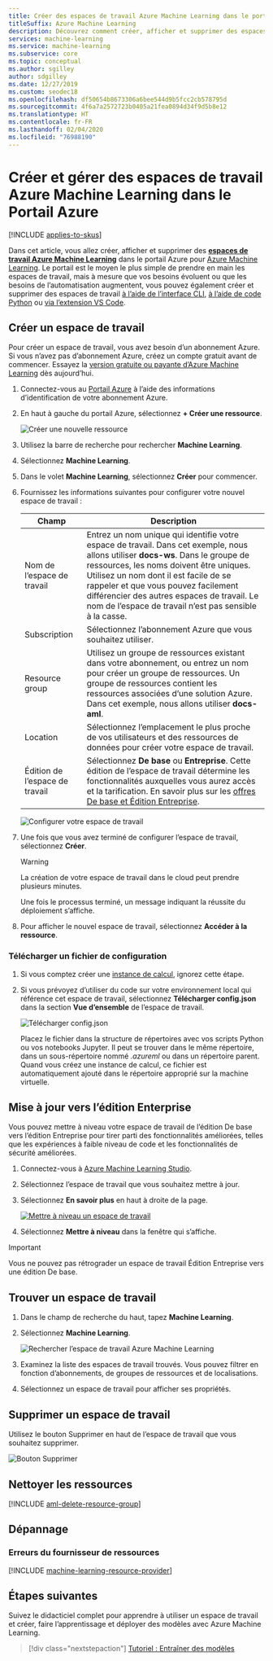 ```yaml
---
title: Créer des espaces de travail Azure Machine Learning dans le portail
titleSuffix: Azure Machine Learning
description: Découvrez comment créer, afficher et supprimer des espaces de travail Azure Machine Learning dans le Portail Azure.
services: machine-learning
ms.service: machine-learning
ms.subservice: core
ms.topic: conceptual
ms.author: sgilley
author: sdgilley
ms.date: 12/27/2019
ms.custom: seodec18
ms.openlocfilehash: df50654b8673306a6bee544d9b5fcc2cb578795d
ms.sourcegitcommit: 4f6a7a2572723b0405a21fea0894d34f9d5b8e12
ms.translationtype: HT
ms.contentlocale: fr-FR
ms.lasthandoff: 02/04/2020
ms.locfileid: "76988190"
---
```

# <a name="create-and-manage-azure-machine-learning-workspaces-in-the-azure-portal"></a>Créer et gérer des espaces de travail Azure Machine Learning dans le Portail Azure
[!INCLUDE [applies-to-skus](../../includes/aml-applies-to-basic-enterprise-sku.md)]

Dans cet article, vous allez créer, afficher et supprimer des [**espaces de travail Azure Machine Learning**](concept-workspace.md) dans le portail Azure pour [Azure Machine Learning](overview-what-is-azure-ml.md).  Le portail est le moyen le plus simple de prendre en main les espaces de travail, mais à mesure que vos besoins évoluent ou que les besoins de l’automatisation augmentent, vous pouvez également créer et supprimer des espaces de travail [à l’aide de l’interface CLI](reference-azure-machine-learning-cli.md), [à l’aide de code Python](https://docs.microsoft.com/python/api/overview/azure/ml/intro?view=azure-ml-py) ou [via l’extension VS Code](tutorial-setup-vscode-extension.md).

## <a name="create-a-workspace"></a>Créer un espace de travail

Pour créer un espace de travail, vous avez besoin d’un abonnement Azure. Si vous n’avez pas d’abonnement Azure, créez un compte gratuit avant de commencer. Essayez la [version gratuite ou payante d’Azure Machine Learning](https://aka.ms/AMLFree) dès aujourd’hui.

1. Connectez-vous au [Portail Azure](https://portal.azure.com/) à l’aide des informations d’identification de votre abonnement Azure. 

1. En haut à gauche du portail Azure, sélectionnez **+ Créer une ressource**.

      ![Créer une nouvelle ressource](./media/how-to-manage-workspace/create-workspace.gif)

1. Utilisez la barre de recherche pour rechercher **Machine Learning**.

1. Sélectionnez **Machine Learning**.

1. Dans le volet **Machine Learning**, sélectionnez **Créer** pour commencer.

1. Fournissez les informations suivantes pour configurer votre nouvel espace de travail :

   Champ|Description 
   ---|---
   Nom de l’espace de travail |Entrez un nom unique qui identifie votre espace de travail. Dans cet exemple, nous allons utiliser **docs-ws**. Dans le groupe de ressources, les noms doivent être uniques. Utilisez un nom dont il est facile de se rappeler et que vous pouvez facilement différencier des autres espaces de travail. Le nom de l’espace de travail n’est pas sensible à la casse.
   Subscription |Sélectionnez l’abonnement Azure que vous souhaitez utiliser.
   Resource group | Utilisez un groupe de ressources existant dans votre abonnement, ou entrez un nom pour créer un groupe de ressources. Un groupe de ressources contient les ressources associées d’une solution Azure. Dans cet exemple, nous allons utiliser **docs-aml**. 
   Location | Sélectionnez l’emplacement le plus proche de vos utilisateurs et des ressources de données pour créer votre espace de travail.
   Édition de l’espace de travail | Sélectionnez **De base** ou **Entreprise**.  Cette édition de l’espace de travail détermine les fonctionnalités auxquelles vous aurez accès et la tarification. En savoir plus sur les [offres De base et Édition Entreprise](overview-what-is-azure-ml.md#sku). 

    ![Configurer votre espace de travail](./media/how-to-manage-workspace/select-edition.png)

1. Une fois que vous avez terminé de configurer l’espace de travail, sélectionnez **Créer**. 

   > [!Warning] 
   > La création de votre espace de travail dans le cloud peut prendre plusieurs minutes.

   Une fois le processus terminé, un message indiquant la réussite du déploiement s’affiche. 
 
 1. Pour afficher le nouvel espace de travail, sélectionnez **Accéder à la ressource**.

### <a name="download-a-configuration-file"></a>Télécharger un fichier de configuration

1. Si vous comptez créer une [instance de calcul](tutorial-1st-experiment-sdk-setup.md#azure), ignorez cette étape.

1. Si vous prévoyez d’utiliser du code sur votre environnement local qui référence cet espace de travail, sélectionnez **Télécharger config.json** dans la section **Vue d’ensemble** de l’espace de travail.  

   ![Télécharger config.json](./media/how-to-manage-workspace/configure.png)
   
   Placez le fichier dans la structure de répertoires avec vos scripts Python ou vos notebooks Jupyter. Il peut se trouver dans le même répertoire, dans un sous-répertoire nommé *.azureml* ou dans un répertoire parent. Quand vous créez une instance de calcul, ce fichier est automatiquement ajouté dans le répertoire approprié sur la machine virtuelle.

## <a name="upgrade"></a>Mise à jour vers l’édition Enterprise

Vous pouvez mettre à niveau votre espace de travail de l’édition De base vers l’édition Entreprise pour tirer parti des fonctionnalités améliorées, telles que les expériences à faible niveau de code et les fonctionnalités de sécurité améliorées.

1. Connectez-vous à [Azure Machine Learning Studio](https://ml.azure.com).

1. Sélectionnez l’espace de travail que vous souhaitez mettre à jour.

1. Sélectionnez **En savoir plus** en haut à droite de la page.

   [ ![Mettre à niveau un espace de travail](./media/how-to-manage-workspace/upgrade.png) ](./media/how-to-manage-workspace/upgrade.png#lightbox)

1. Sélectionnez **Mettre à niveau** dans la fenêtre qui s’affiche.


> [!IMPORTANT]
> Vous ne pouvez pas rétrograder un espace de travail Édition Entreprise vers une édition De base. 

## <a name="view"></a>Trouver un espace de travail

1. Dans le champ de recherche du haut, tapez **Machine Learning**.  

1. Sélectionnez **Machine Learning**.

   ![Rechercher l’espace de travail Azure Machine Learning](./media/how-to-manage-workspace/find-workspaces.png)

1. Examinez la liste des espaces de travail trouvés. Vous pouvez filtrer en fonction d’abonnements, de groupes de ressources et de localisations.  

1. Sélectionnez un espace de travail pour afficher ses propriétés.

## <a name="delete-a-workspace"></a>Supprimer un espace de travail

Utilisez le bouton Supprimer en haut de l’espace de travail que vous souhaitez supprimer.

  ![Bouton Supprimer](./media/how-to-manage-workspace/delete-workspace.png)


## <a name="clean-up-resources"></a>Nettoyer les ressources

[!INCLUDE [aml-delete-resource-group](../../includes/aml-delete-resource-group.md)]

## <a name="troubleshooting"></a>Dépannage

### <a name="resource-provider-errors"></a>Erreurs du fournisseur de ressources

[!INCLUDE [machine-learning-resource-provider](../../includes/machine-learning-resource-provider.md)]

## <a name="next-steps"></a>Étapes suivantes

Suivez le didacticiel complet pour apprendre à utiliser un espace de travail et créer, faire l’apprentissage et déployer des modèles avec Azure Machine Learning.

> [!div class="nextstepaction"]
> [Tutoriel : Entraîner des modèles](tutorial-train-models-with-aml.md)
